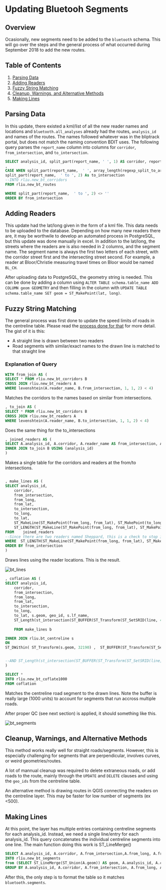 # Updating Bluetooh Segments

## Overview

Ocasionally, new segments need to be added to the `bluetooth` schema. This will go over the steps and the general process of what occurred during September 2018 to add the new routes. 

## Table of Contents

1. [Parsing Data](#parsing-data)
2. [Adding Readers](#adding-readers)
3. [Fuzzy String Matching](#fuzzy-string-matching)
4. [Cleanup, Warnings, and Alternative Methods](#cleanup-warnings-and-alternative-methods)
5. [Making Lines](#making-lines)

## Parsing Data

In this update, there existed a kml/list of all the new reader names and locations and `bluetooth.all_analyses` already had the routes, `analysis_id` and names of the routes. The names followed whatever was in the bliptrack portal, but does not match the naming convention BDIT uses. The following query parses the `report_name` column into columns for `corridor`, `from_intersection`, and `to_intersection`.

```SQL
SELECT analysis_id, split_part(report_name, ' ', 1) AS corridor, report_name
, 
CASE WHEN split_part(report_name,  ' ', array_length(regexp_split_to_array(report_name, ' to '), 1))='Mt' THEN 'Mt Pleasant' ELSE split_part(report_name,  ' ', array_length(regexp_split_to_array(report_name, ' to '), 1)) END AS from_intersection,
split_part(report_name,  ' to ', 2) As to_intersection
--INTO rliu.new_bt_corridors
FROM rliu.new_bt_routes

WHERE split_part(report_name,  ' to ', 2) <> ''
ORDER BY from_intersection
```

## Adding Readers

This update had the lat/long given in the form of a kml file. This data needs to be uploaded to the database. Depending on how many new readers there are, it may be worthwile to develop an automated process in PostgreSQL, but this update was done manually in excel. In addition to the lat/long, the streets where the readers are is also needed in 2 columns, and the segment name. The segment name is always the first two letters of each street, with the corridor street first and the intersecting street second. For example, a reader at Bloor/Christie measuring travel times on Bloor would be named `BL_CH`. 

After uploading data to PostgreSQL, the geometry string is needed. This can be done by adding a column using `ALTER TABLE schema.table_name ADD COLUMN geom GEOMETRY` and then filling in the column with `UPDATE TABLE schema.table_name SET geom = ST_MakePoint(lat, long)`.

## Fuzzy String Matching

The general process was first done to update the speed limits of roads in the centreline table. Please read the [process done for that](https://github.com/CityofToronto/bdit_data-sources/blob/master/gis/PostedSpeedLimitUpdate.md) for more detail. The gist of it is this:

* A straight line is drawn between two readers
* Road segments with similar/exact names to the drawn line is matched to that straight line

### Explanation of Query

```SQL
WITH from_join AS (
SELECT * FROM rliu.new_bt_corridors B
CROSS JOIN rliu.new_bt_readers A
WHERE levenshtein(A.reader_name, B.from_intersection, 1, 1, 2) < 4)
```

Matches the corridors to the names based on similar from intersections.

```SQL
, to_join AS (
SELECT * FROM rliu.new_bt_corridors B
CROSS JOIN rliu.new_bt_readers A
WHERE levenshtein(A.reader_name, B.to_intersection, 1, 1, 2) < 4)
```
Does the same thing for the to_intersections

```SQL
, joined_readers AS (
SELECT A.analysis_id, A.corridor, A.reader_name AS from_intersection, A.long AS from_long, A.lat AS from_lat, B.reader_name AS to_intersection, B.long AS to_long, B.lat AS to_lat FROM from_join A
INNER JOIN to_join B USING (analysis_id)
)
```

Makes a single table for the corridors and readers at the from/to intersections.

```SQL

, make_lines AS (
SELECT analysis_id, 
	corridor, 
	from_intersection, 
	from_long, 
	from_lat, 
	to_intersection, 
	to_long, 
	to_lat,
	ST_MakeLine(ST_MakePoint(from_long, from_lat), ST_MakePoint(to_long, to_lat)) AS line,
	ST_LENGTH(ST_MakeLine(ST_MakePoint(from_long, from_lat), ST_MakePoint(to_long, to_lat))) AS length 
FROM 	joined_readers
--Since there are two readers named Sheppard, this is a check to stop it from matching to the wrong reader
WHERE  ST_LENGTH(ST_MakeLine(ST_MakePoint(from_long, from_lat), ST_MakePoint(to_long, to_lat)))<0.1
ORDER BY from_intersection
)
```
Draws lines using the reader locations. This is the result.

![bt_lines](img/bt_lines.PNG)

```SQL
, coflation AS (
SELECT analysis_id, 
	corridor, 
	from_intersection, 
	from_long, 
	from_lat, 
	to_intersection, 
	to_long, 
	to_lat, s.geom, geo_id, s.lf_name, 
	ST_Length(st_intersection(ST_BUFFER(ST_Transform(ST_SetSRID(line, 4326), 32190), 1.5*b.length, 'endcap=flat join=round') , ST_Transform(s.geom, 32190))) /ST_Length(ST_Transform(s.geom, 32190))
	
	FROM make_lines b

INNER JOIN rliu.bt_centreline s 
ON 
ST_DWithin( ST_Transform(s.geom, 32190) ,  ST_BUFFER(ST_Transform(ST_SetSRID(line, 4326), 32190), 3*b.length, 'endcap=flat join=round') , 1000)


--AND ST_Length(st_intersection(ST_BUFFER(ST_Transform(ST_SetSRID(line, 4326), 32190), 1.5*b.length, 'endcap=flat join=round') , ST_Transform(s.geom, 32190))) /ST_Length(ST_Transform(s.geom, 32190)) > 0.4
)

SELECT * 
INTO rliu.new_bt_coflate1000 
FROM coflation
```
Matches the centreline road segment to the drawn lines. Note the buffer is really large (1000 units) to account for segments that run accross multiple roads.

After proper QC (see next section) is applied, it should something like this.

![bt_segments](img/bt_segments.PNG)

## Cleanup, Warnings, and Alternative Methods

This method works really well for straight roads/segments. However, this is especially challenging for segments that are perpendicular, involves curves, or weird geometries/routes. 

A lot of mannual cleanup was required to delete extraneous roads, or add roads to the route, mainly through the `UPDATE` and `DELETE` clauses and using the `geo_ids` from the centreline table.

An alternative method is drawing routes in QGIS connecting the readers on the centreline layer. This may be faster for low number of segments (ex <500).

## Making Lines

At this point, the layer has multiple entries containing centreline segments for each analysis_id. Instead, we need a single line/entry for each analysis_id. This query concatenates the individual centreline segments into one line. The main function doing this work is ST_LineMerge()

```SQL
SELECT A.analysis_id, A.corridor, A.from_intersection,A.from_long, A.from_lat, A.to_intersection, A.to_long, A.to_lat,  A.geo_id,  A.lf_name, (ST_Dump(A.geom)).geom AS geom 
INTO rliu.new_bt_segments
from (SELECT ST_LineMerge(ST_Union(A.geom)) AS geom, A.analysis_id, A.corridor,A.from_intersection, A.from_long, A.from_lat, A.to_intersection, A.to_long, A.to_lat, array_agg(DISTINCT A.geo_id) AS geo_id, array_agg(DISTINCT A.lf_name) AS lf_name FROM new_bt_coflate300 A
GROUP BY A.analysis_id, A.corridor, A.from_intersection, A.from_long, A.from_lat, A.to_intersection, A.to_long, A.to_lat ORDER BY analysis_id) A
```
After this, the only step is to format the table so it matches `bluetooth.segments`.
